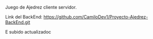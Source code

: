 Juego de Ajedrez cliente servidor.

Link del BackEnd: https://github.com/CamiloDev1/Proyecto-Ajedrez-BackEnd.git


E subido actualizadoc